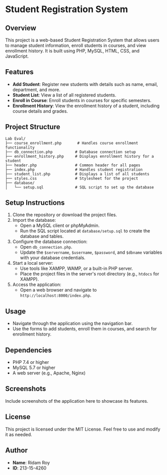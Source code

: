 # Student Registration System

## Overview
This project is a web-based Student Registration System that allows users to manage student information, enroll students in courses, and view enrollment history. It is built using PHP, MySQL, HTML, CSS, and JavaScript.

## Features
- **Add Student**: Register new students with details such as name, email, department, and more.
- **Student List**: View a list of all registered students.
- **Enroll in Course**: Enroll students in courses for specific semesters.
- **Enrollment History**: View the enrollment history of a student, including course details and grades.

## Project Structure
```
Lab Eval/
├── course_enrollment.php       # Handles course enrollment functionality
├── db_connection.php          # Database connection setup
├── enrollment_history.php     # Displays enrollment history for a student
├── header.php                 # Common header for all pages
├── index.php                  # Handles student registration
├── student_list.php           # Displays a list of all students
├── styles.css                 # Stylesheet for the project
├── database/
│   └── setup.sql              # SQL script to set up the database
```

## Setup Instructions
1. Clone the repository or download the project files.
2. Import the database:
   - Open a MySQL client or phpMyAdmin.
   - Run the SQL script located at `database/setup.sql` to create the database and tables.
3. Configure the database connection:
   - Open `db_connection.php`.
   - Update the `$servername`, `$username`, `$password`, and `$dbname` variables with your database credentials.
4. Start a local server:
   - Use tools like XAMPP, WAMP, or a built-in PHP server.
   - Place the project files in the server's root directory (e.g., `htdocs` for XAMPP).
5. Access the application:
   - Open a web browser and navigate to `http://localhost:8000/index.php`.

## Usage
- Navigate through the application using the navigation bar.
- Use the forms to add students, enroll them in courses, and search for enrollment history.

## Dependencies
- PHP 7.4 or higher
- MySQL 5.7 or higher
- A web server (e.g., Apache, Nginx)

## Screenshots
Include screenshots of the application here to showcase its features.

## License
This project is licensed under the MIT License. Feel free to use and modify it as needed.

## Author
- **Name**: Ridam Roy
- **ID**: 213-15-4260
